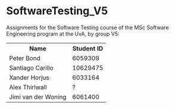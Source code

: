 SoftwareTesting_V5
==================

Assignments for the Software Testing course of the MSc Software Engineering program at the UvA, by group V5:
<table>
  <tr>
    <th>Name</th><th>Student ID</th>
  </tr>
  <tr>
    <td>Peter Bond</td><td>6059309</td>
  </tr>
  <tr>
    <td>Santiago Carillo</td><td>10629475</td>
  </tr>
  <tr>
    <td>Xander Horjus</td><td>6033164</td>
  </tr>
  <tr>
    <td>Alex Thirlwall</td><td>?</td>
  </tr>
  <tr>
    <td>Jimi van der Woning</td><td>6061400</td>
  </tr>
</table>
